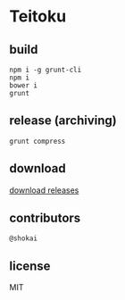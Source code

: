 # Teitoku

## build

```
npm i -g grunt-cli
npm i
bower i
grunt
```

## release (archiving)

```
grunt compress
```

## download

[download releases](https://github.com/geta6/teitoku/releases)

## contributors

```
@shokai
```

## license

MIT
